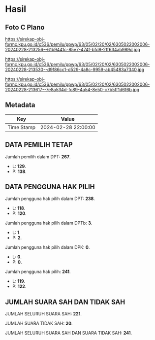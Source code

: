 # Hasil

## Foto C Plano

https://sirekap-obj-formc.kpu.go.id/c536/pemilu/ppwp/63/05/02/20/02/6305022002006-20240228-213256--61b9441c-85e7-474f-bfd8-2ff634ab989d.jpg

https://sirekap-obj-formc.kpu.go.id/c536/pemilu/ppwp/63/05/02/20/02/6305022002006-20240228-213530--d9f86cc1-d529-4a8c-9959-ab45483a7340.jpg

https://sirekap-obj-formc.kpu.go.id/c536/pemilu/ppwp/63/05/02/20/02/6305022002006-20240228-213617--7e8a534d-fc89-4a54-8e50-c7b5ff1d6f6b.jpg


## Metadata

| Key        | Value               |
| ---------- | ------------------- |
| Time Stamp | 2024-02-28 22:00:00 |


## DATA PEMILIH TETAP

Jumlah pemilih dalam DPT: **267**.
 * L: **129**.
 * P: **138**.

## DATA PENGGUNA HAK PILIH

Jumlah pengguna hak pilih dalam DPT: **238**.
 * L: **118**.
 * P: **120**.

Jumlah pengguna hak pilih dalam DPTb: **3**.
 * L: **1**.
 * P: **2**.

Jumlah pengguna hak pilih dalam DPK: **0**.
 * L: **0**.
 * P: **0**.

Jumlah pengguna hak pilih: **241**.
 * L: **119**.
 * P: **122**.

## JUMLAH SUARA SAH DAN TIDAK SAH

JUMLAH SELURUH SUARA SAH: **221**.

JUMLAH SUARA TIDAK SAH: **20**.

JUMLAH SELURUH SUARA SAH DAN SUARA TIDAK SAH: **241**.


